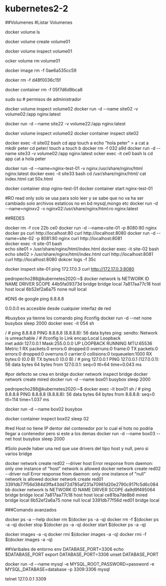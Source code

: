 # kubernetes2-2
##Volumenes
#Listar Volumenes

docker volume ls

docker volume create volume01  

docker volume inspect volume01

ocker volume rm volume01

docker image rm -f 0ae6a535cc59

docker rm -f d48f0036c15f

docker container rm -f 05f7d6d9bca8

sudo su # permisos de administrador

docker volume inspect volume02
docker run -d --name site02 -v volume02:/app nginx:latest

docker run -d --name site22 -v volume22:/app nginx:latest


docker volume inspect volume02 
docker container inspect site02

docker exec -it site02 bash
cd app
touch a
echo "hola peter" > a
cat a
mkdir peter
cd peter/
touch a
touch b
docker rm -f 032 a9d
docker run -d --name site33 -v volume02:/app nginx:latest
ocker exec -it ce0 bash
ls
cd app
cat a
hola peter


docker run -d --name=nginx-test-01 -v nginx:/usr/share/nginx/html nginx:latest
docker exec -it site33 bash
cd /usr/share/nginx/html/
cat index.html 
cat 50x.html 

docker container stop nginx-test-01
docker container start nginx-test-01

#RO read only solo se usa para solo leer y se sabe que no va ha ser cambiado solo archivos estaticos no en bd mysql,mongo etc
docker run -d --name=nginxv2 -v nginx02:/usr/share/nginx/html:ro nginx:latest

##REDES

docker rm -f cce 22b ce0
docker run -d --name=site-01 -p 8080:80 nginx
docker ps
curl http://localhost:80
curl http://localhost:8080
 docker run -d --name=site-02 -p 8081:80 nginx
curl http://localhost:8081                   
docker exec -it site-01 bash                 
echo site01 > /usr/share/nginx/html/index.html
docker exec -it site-02 bash
echo site02 > /usr/share/nginx/html/index.html
curl http://localhost:8081  
curl http://localhost:8080
dokcer logs -f 35c

docker inspect site-01
ping 172.17.0.3
curl http://172.17.0.3:8080

pedropecho288@kubernetes2020:~$ docker network ls
NETWORK ID          NAME                DRIVER              SCOPE
44b5fa09373d        bridge              bridge              local
7a817aa77c18        host                host                local
6b52ef2a6a75        none                null                local

#DNS de google
 ping 8.8.8.8


 0.0.0.0 es accesible desde cualquier interfaz de red

#busybox ya tienne los comando ping ifconfig
 docker run -d --net none busybox sleep 2000
 docker exec -it 054 sh

/ # ping 8.8.8.8
PING 8.8.8.8 (8.8.8.8): 56 data bytes
ping: sendto: Network is unreachable
/ # ifconfig
lo        Link encap:Local Loopback  
          inet addr:127.0.0.1  Mask:255.0.0.0
          UP LOOPBACK RUNNING  MTU:65536  Metric:1
          RX packets:0 errors:0 dropped:0 overruns:0 frame:0
          TX packets:0 errors:0 dropped:0 overruns:0 carrier:0
          collisions:0 txqueuelen:1000 
          RX bytes:0 (0.0 B)  TX bytes:0 (0.0 B)
/ # ping 127.0.0.1
PING 127.0.0.1 (127.0.0.1): 56 data bytes
64 bytes from 127.0.0.1: seq=0 ttl=64 time=0.043 ms


#por defecto se crea en bridge
docker network inspect bridge
docker network create mired
docker run -d --name box01 busybox sleep 2000

pedropecho288@kubernetes2020:~$ docker exec -it box01 sh
/ # ping 8.8.8.8
PING 8.8.8.8 (8.8.8.8): 56 data bytes
64 bytes from 8.8.8.8: seq=0 ttl=114 time=1.037 ms

docker run -d --name box02 busybox

docker container inspect box02 sleep 02

#red Host no tiene IP dentor del contenedor por lo cual el hots no podria llegar a contenedor pero si este a los demas
docker run -d --name box03 --net host  busybox sleep 2000

#Solo puede haber una red que use drivers del tipo host y null, pero si varios bridge

docker network create red02 --driver host
Error response from daemon: only one instance of "host" network is allowed
docker network create red02 --driver null
Error response from daemon: only one instance of "null" network is allowed
 docker network create red01
3391db77f56d384d3ffa43dd72d785af231a70981d20e2790c917fc5d6c084bb
docker network ls
NETWORK ID          NAME                DRIVER              SCOPE
da9d9f495064        bridge              bridge              local
7a817aa77c18        host                host                local
ce81ba7de8b6        mired               bridge              local
6b52ef2a6a75        none                null                local
3391db77f56d        red01               bridge              local

###Comando avanzados

docker ps -a --help
docker rm $(docker ps -a -q)
docker rm -f $(docker ps -a -q)
docker stop $(docker ps -a -q)
docker start $(docker ps -a -q)


docker images -a -q
docker rmi $(docker images -a -q)
docker rmi -f $(docker images -a -q)

##Varibales de entorno
env
DATABASE_PORT=3306
echo $DATABASE_PORT
export DATABASE_PORT=3306
unset DATABASE_PORT

docker run -d --name mysql -e MYSQL_ROOT_PASSWORD=password -e MYSQL_DATABASE=database -p 3309:3306 mysql

telnet 127.0.0.1 3309

